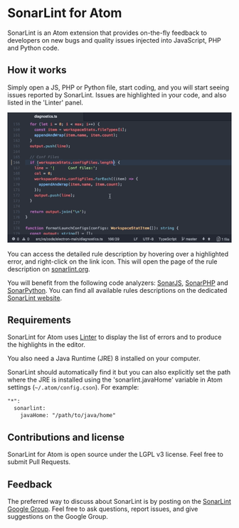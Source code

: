 # SonarLint for Atom

SonarLint is an Atom extension that provides on-the-fly feedback to developers on new bugs and quality issues injected into JavaScript, PHP and Python code.

## How it works

Simply open a JS, PHP or Python file, start coding, and you will start seeing issues reported by SonarLint. Issues are highlighted in your code, and also listed in the 'Linter' panel.

![sonarlint on-the-fly](images/sonarlint-atom.gif)

You can access the detailed rule description by hovering over a highlighted error, and right-click on the link icon. This will open the page of the rule description on [sonarlint.org][rules].

You will benefit from the following code analyzers: [SonarJS][sonar-js], [SonarPHP][sonar-php] and [SonarPython][sonar-python]. You can find all available rules descriptions on the dedicated [SonarLint website][rules].

## Requirements

SonarLint for Atom uses [Linter][linter] to display the list of errors and to produce the highlights in the editor.

You also need a Java Runtime (JRE) 8 installed on your computer.

SonarLint should automatically find it but you can also explicitly set the path where the JRE is installed using the 'sonarlint.javaHome' variable in Atom settings (`~/.atom/config.cson`). For example:

    "*":
      sonarlint:
        javaHome: "/path/to/java/home"

## Contributions and license

SonarLint for Atom is open source under the LGPL v3 license. Feel free to submit Pull Requests.

## Feedback

The preferred way to discuss about SonarLint is by posting on the [SonarLint Google Group][ggroups]. Feel free to ask questions, report issues, and give suggestions on the Google Group.

[rules]: http://www.sonarlint.org/atom/rules/index.html
[linter]: https://atom.io/packages/linter
[sonar-js]: https://redirect.sonarsource.com/plugins/javascript.html
[sonar-python]: https://redirect.sonarsource.com/plugins/python.html
[sonar-php]: https://redirect.sonarsource.com/plugins/php.html
[ggroups]: https://groups.google.com/forum/#!forum/sonarlint
